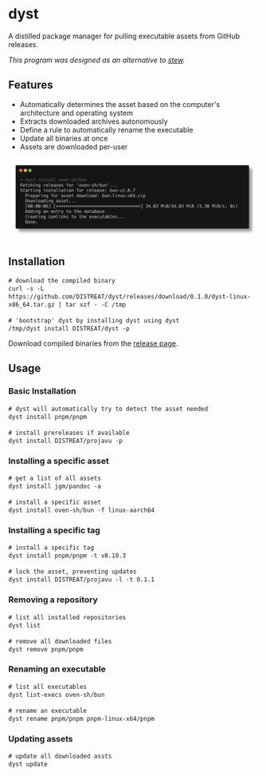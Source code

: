 # dyst

A distilled package manager for pulling executable assets from GitHub releases.

_This program was designed as an alternative to [stew](https://github.com/marwanhawari/stew)._

## Features

- Automatically determines the asset based on the computer's architecture and operating system
- Extracts downloaded archives autonomously
- Define a rule to automatically rename the executable
- Update all binaries at once
- Assets are downloaded per-user

![Preview Asset Installation](docs/install.png)

## Installation

```
# download the compiled binary
curl -s -L https://github.com/DISTREAT/dyst/releases/download/0.1.0/dyst-linux-x86_64.tar.gz | tar xzf - -C /tmp

# 'bootstrap' dyst by installing dyst using dyst
/tmp/dyst install DISTREAT/dyst -p
```

Download compiled binaries from the [release page](https://github.com/DISTREAT/dyst/releases).

## Usage

### Basic Installation

```
# dyst will automatically try to detect the asset needed
dyst install pnpm/pnpm

# install prereleases if available
dyst install DISTREAT/projavu -p
```

### Installing a specific asset

```
# get a list of all assets
dyst install jgm/pandoc -a

# install a specific asset
dyst install oven-sh/bun -f linux-aarch64
```

### Installing a specific tag

```
# install a specific tag
dyst install pnpm/pnpm -t v8.10.3

# lock the asset, preventing updates
dyst install DISTREAT/projavu -l -t 0.1.1
```

### Removing a repository

```
# list all installed repositories
dyst list

# remove all downloaded files
dyst remove pnpm/pnpm
```

### Renaming an executable

```
# list all executables
dyst list-execs oven-sh/bun

# rename an executable
dyst rename pnpm/pnpm pnpm-linux-x64/pnpm
```

### Updating assets

```
# update all downloaded assts
dyst update
```
